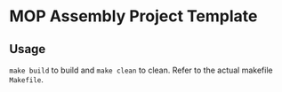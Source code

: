 # MOP Assembly Project Template

## Usage
`make build` to build and `make clean` to clean. Refer to the actual makefile `Makefile`.
